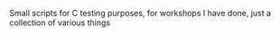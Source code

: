 Small scripts for C testing purposes, for workshops I have done, just a collection of various things
